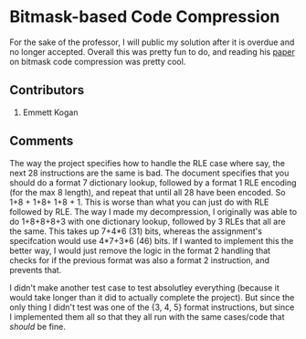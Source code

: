 # Bitmask-based Code Compression
For the sake of the professor, I will public my solution after it is overdue and no longer accepted. Overall this was pretty fun to do, and reading his [paper](https://ieeexplore.ieee.org/document/4475257) on bitmask code compression was pretty cool.

## Contributors
1. Emmett Kogan

## Comments
The way the project specifies how to handle the RLE case where say, the next 28 instructions are the same is bad. The document specifies that you should do a format 7 dictionary lookup, followed by a format 1 RLE encoding (for the max 8 length), and repeat that until all 28 have been encoded. So 1+8 + 1+8+ 1+8 + 1. This is worse than what you can just do with RLE followed by RLE. The way I made my decompression, I originally was able to do 1+8+8+8+3 with one dictionary lookup, followed by 3 RLEs that all are the same. This takes up 7+4\*6 (31) bits, whereas the assignment's specifcation would use 4\*7+3*6 (46) bits. If I wanted to implement this the better way, I would just remove the logic in the format 2 handling that checks for if the previous format was also a format 2 instruction, and prevents that.

I didn't make another test case to test absolutley everything (because it would take longer than it did to actually complete the project). But since the only thing I didn't test was one of the {3, 4, 5} format instructions, but since I implemented them all so that they all run with the same cases/code that *should* be fine.
